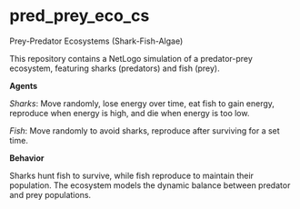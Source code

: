 # pred_prey_eco_cs
Prey-Predator Ecosystems (Shark-Fish-Algae)

This repository contains a NetLogo simulation of a predator-prey ecosystem, featuring sharks (predators) and fish (prey).

**Agents**

_Sharks_: Move randomly, lose energy over time, eat fish to gain energy, reproduce when energy is high, and die when energy is too low.

_Fish_: Move randomly to avoid sharks, reproduce after surviving for a set time.

**Behavior**

Sharks hunt fish to survive, while fish reproduce to maintain their population. The ecosystem models the dynamic balance between predator and prey populations.
